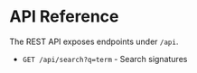 # API Reference

The REST API exposes endpoints under `/api`.

* `GET /api/search?q=term` - Search signatures
